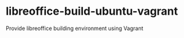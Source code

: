 libreoffice-build-ubuntu-vagrant
================================

Provide libreoffice building environment using Vagrant
